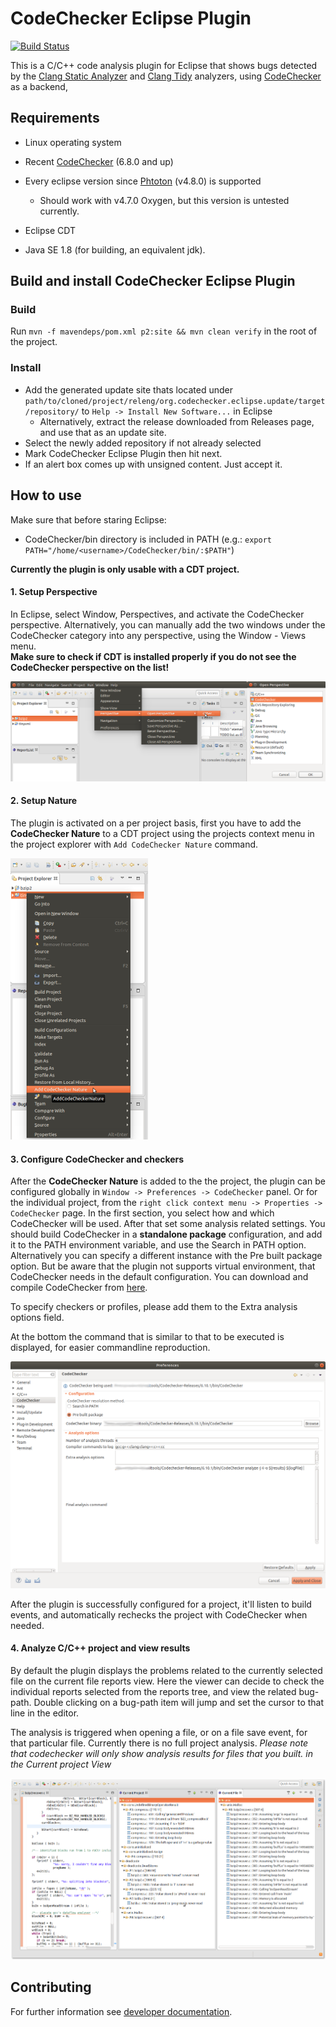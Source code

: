 # CodeChecker Eclipse Plugin

[![Build Status](https://travis-ci.org/Ericsson/CodeCheckerEclipsePlugin.svg?branch=master)](https://travis-ci.org/Ericsson/CodeCheckerEclipsePlugin)

This is a C/C++ code analysis plugin for Eclipse that shows bugs detected by the [Clang Static Analyzer](http://clang-analyzer.llvm.org/) and [Clang Tidy](http://clang.llvm.org/extra/clang-tidy/) analyzers, using [CodeChecker](https://github.com/Ericsson/codechecker) as a backend,

## Requirements

* Linux operating system

* Recent [CodeChecker](https://github.com/Ericsson/codechecker) (6.8.0 and up)

* Every eclipse version since [Phtoton](https://www.eclipse.org/downloads/packages/release/photon/r) (v4.8.0) is supported
  * Should work with v4.7.0 Oxygen, but this version is untested currently.

* Eclipse CDT

* Java SE 1.8 (for building, an equivalent jdk).

## Build and install CodeChecker Eclipse Plugin

### Build

Run `mvn -f mavendeps/pom.xml p2:site && mvn clean verify` in the root of the project.

### Install

* Add the generated update site thats located under `path/to/cloned/project/releng/org.codechecker.eclipse.update/target/repository/` to `Help -> Install New Software...` in Eclipse
  * Alternatively, extract the release downloaded from Releases page, and use that as an update site.
* Select the newly added repository if not already selected
* Mark CodeChecker Eclipse Plugin then hit next.
* If an alert box comes up with unsigned content. Just accept it.

## How to use
Make sure that before staring Eclipse:

* CodeChecker/bin directory is included in PATH (e.g.: `export PATH="/home/<username>/CodeChecker/bin/:$PATH"`)

__Currently the plugin is only usable with a CDT project.__

#### 1. Setup Perspective
In Eclipse, select Window, Perspectives, and activate the CodeChecker perspective.
Alternatively, you can manually add the two windows under the CodeChecker category into any perspective, using the Window - Views menu.  
__Make sure to check if CDT is installed properly if you do not see the CodeChecker perspective on the list!__

![Window->Perspective->Open Perspective->Other](docs/allperspective.png)

#### 2. Setup Nature
The plugin is activated on a per project basis, first you have to add the __CodeChecker Nature__ to a CDT project using the projects context menu in the project explorer with `Add CodeChecker Nature` command.

![CodeChecker Nature Add](docs/nature.png)

#### 3. Configure CodeChecker and checkers

After the __CodeChecker Nature__  is added to the the project, the plugin can be configured globally in `Window -> Preferences -> CodeChecker` panel. Or for the individual project, from the `right click context menu -> Properties -> CodeChecker` page.
In the first section, you select how and which CodeChecker will be used. After that set some analysis related settings. You should build CodeChecker in a __standalone package__ configuration, and add it to the PATH environment variable, and use the Search in PATH option. Alternatively you can specify a different instance with the Pre built package option. But be aware that the plugin not supports virtual environment, that CodeChecker needs in the default configuration. You can download and compile CodeChecker from [here](https://github.com/Ericsson/codechecker).

To specify checkers or profiles, please add them to the Extra analysis options field.

At the bottom the command that is similar to that to be executed is displayed, for easier commandline reproduction.

![CodeChecker Configure](docs/config.png)

After the plugin is successfully configured for a project, it'll listen to build events, and automatically rechecks the project with CodeChecker when needed.

#### 4. Analyze C/C++ project and view results

By default the plugin displays the problems related to the currently selected file on the current file reports view. Here the viewer can decide to check the individual reports selected from the reports tree, and view the related bug-path. Double clicking on a bug-path item will jump and set the cursor to that line in the editor.

The analysis is triggered when opening a file, or on a file save event, for that particular file. Currently there is no full project analysis. *Please note that codechecker will only show analysis results for files that you built. in the Current project View*

![CodeChecker Runtime Example](docs/example.png)

## Contributing

For further information see [developer documentation](docs/developer.md).
